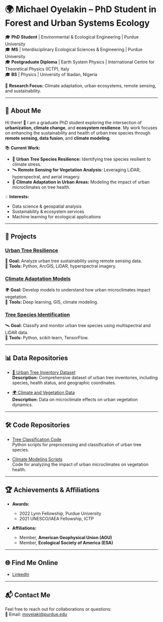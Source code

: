 # 🌍 Michael Oyelakin – PhD Student in Forest and Urban Systems Ecology

🎓 **PhD Student** | Environmental & Ecological Engineering | Purdue University  
🎓 **MS** | Interdisciplinary Ecological Sciences & Engineering | Purdue University  
🎓 **Postgraduate Diploma** | Earth System Physics | International Centre for Theoretical Physics (ICTP), Italy  
🎓 **BS** | Physics | University of Ibadan, Nigeria 

🔬 **Research Focus:** Climate adaptation, urban ecosystems, remote sensing, and sustainability.  

---

## 🌟 **About Me**  

Hi there! 👋 I am a graduate PhD student exploring the intersection of **urbanization, climate change**, and **ecosystem resilience**. My work focuses on enhancing the sustainability and health of urban tree species through **remote sensing, data fusion**, and **climate modeling**.  

📚 **Current Work:**  
- 🌳 **Urban Tree Species Resilience:** Identifying tree species resilient to climate stress.  
- 🛰️ **Remote Sensing for Vegetation Analysis:** Leveraging LiDAR, hyperspectral, and aerial imagery.  
- 🌆 **Climate Adaptation in Urban Areas:** Modeling the impact of urban microclimates on tree health.  

💡 **Interests:**  
- Data science & geospatial analysis  
- Sustainability & ecosystem services  
- Machine learning for ecological applications  

---

## 🧩 **Projects**  

### [Urban Tree Resilience](https://github.com/moyelaki/Urban-Tree-Resilience)  
🌱 **Goal:** Analyze urban tree sustainability using remote sensing data.  
🔧 **Tools:** Python, ArcGIS, LiDAR, hyperspectral imagery.  

### [Climate Adaptation Models](https://github.com/moyelaki/Climate-Adaptation-Models)  
🌍 **Goal:** Develop models to understand how urban microclimates impact vegetation.  
🔧 **Tools:** Deep learning, GIS, climate modeling.  

### [Tree Species Identification](https://github.com/moyelaki/Tree-Species-Identification_)  
🛰️ **Goal:** Classify and monitor urban tree species using multispectral and LiDAR data.  
🔧 **Tools:** Python, scikit-learn, TensorFlow.  

---

## 📊 **Data Repositories**  

- [🌳 Urban Tree Inventory Dataset](https://github.com/moyelaki/Tree-data)  
  **Description:** Comprehensive dataset of urban tree inventories, including species, health status, and geographic coordinates.  

- [🌍 Climate and Vegetation Data](https://github.com/moyelaki/Climate-data)  
  **Description:** Data on microclimate effects on urban vegetation dynamics.  

---

## 🛠️ **Code Repositories**  

- [Tree Classification Code](https://github.com/moyelaki/Code)  
  Python scripts for preprocessing and classification of urban tree species.  

- [Climate Modeling Scripts](https://github.com/moyelaki/Code)  
  Code for analyzing the impact of urban microclimates on vegetation health.  

---

## 🏆 **Achievements & Affiliations**  

- **Awards:**  
  - 2022 Lynn Fellowship, Purdue University  
  - 2021 UNESCO/IAEA Fellowship, ICTP  

- **Affiliations:**  
  - Member, **American Geophysical Union (AGU)**  
  - Member, **Ecological Society of America (ESA)**  

---

## 🌐 **Find Me Online**  
 
- [LinkedIn](https://www.linkedin.com/in/michaeloyelakin/)

---

## 📬 **Contact Me**  

Feel free to reach out for collaborations or questions:  
📧 Email: [moyelaki@purdue.edu](mailto:moyelaki@purdue.edu)  
